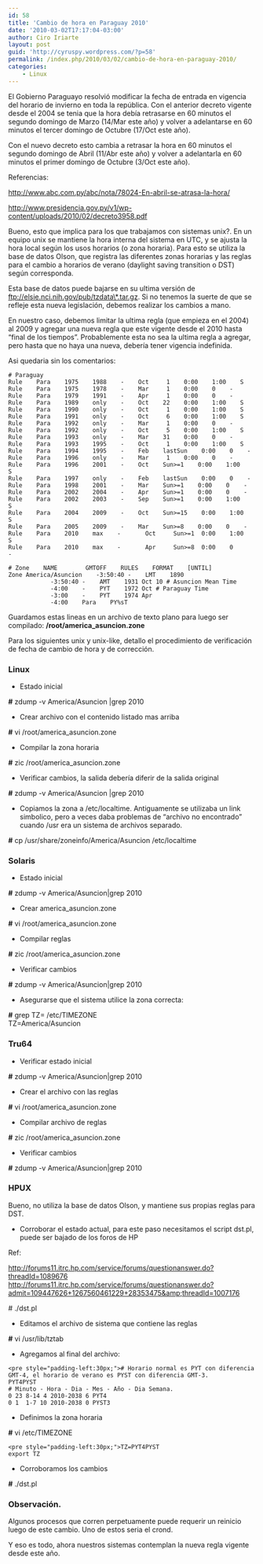 ```yaml
---
id: 58
title: 'Cambio de hora en Paraguay 2010'
date: '2010-03-02T17:17:04-03:00'
author: Ciro Iriarte
layout: post
guid: 'http://cyruspy.wordpress.com/?p=58'
permalink: /index.php/2010/03/02/cambio-de-hora-en-paraguay-2010/
categories:
    - Linux
---
```


El Gobierno Paraguayo resolvió modificar la fecha de entrada en vigencia del horario de invierno en toda la república. Con el anterior decreto vigente desde el 2004 se tenia que la hora debía retrasarse en 60 minutos el segundo domingo de Marzo (14/Mar este año) y volver a adelantarse en 60 minutos el tercer domingo de Octubre (17/Oct este año).

Con el nuevo decreto esto cambia a retrasar la hora en 60 minutos el segundo domingo de Abril (11/Abr este año) y volver a adelantarla en 60 minutos el primer domingo de Octubre (3/Oct este año).

Referencias:

http://www.abc.com.py/abc/nota/78024-En-abril-se-atrasa-la-hora/

http://www.presidencia.gov.py/v1/wp-content/uploads/2010/02/decreto3958.pdf

Bueno, esto que implica para los que trabajamos con sistemas unix?. En un equipo unix se mantiene la hora interna del sistema en UTC, y se ajusta la hora local según los usos horarios (o zona horaria). Para esto se utiliza la base de datos Olson, que registra las diferentes zonas horarias y las reglas para el cambio a horarios de verano (daylight saving transition o DST) según corresponda.

Esta base de datos puede bajarse en su ultima versión de ftp://elsie.nci.nih.gov/pub/tzdata\*.tar.gz. Si no tenemos la suerte de que se refleje esta nueva legislación, debemos realizar los cambios a mano.

En nuestro caso, debemos limitar la ultima regla (que empieza en el 2004) al 2009 y agregar una nueva regla que este vigente desde el 2010 hasta “final de los tiempos”. Probablemente esta no sea la ultima regla a agregar, pero hasta que no haya una nueva, debería tener vigencia indefinida.

Asi quedaria sin los comentarios:

```
# Paraguay
Rule    Para    1975    1988    -    Oct     1    0:00    1:00    S
Rule    Para    1975    1978    -    Mar     1    0:00    0    -
Rule    Para    1979    1991    -    Apr     1    0:00    0    -
Rule    Para    1989    only    -    Oct    22    0:00    1:00    S
Rule    Para    1990    only    -    Oct     1    0:00    1:00    S
Rule    Para    1991    only    -    Oct     6    0:00    1:00    S
Rule    Para    1992    only    -    Mar     1    0:00    0    -
Rule    Para    1992    only    -    Oct     5    0:00    1:00    S
Rule    Para    1993    only    -    Mar    31    0:00    0    -
Rule    Para    1993    1995    -    Oct     1    0:00    1:00    S
Rule    Para    1994    1995    -    Feb    lastSun    0:00    0    -
Rule    Para    1996    only    -    Mar     1    0:00    0    -
Rule    Para    1996    2001    -    Oct    Sun>=1    0:00    1:00    S
Rule    Para    1997    only    -    Feb    lastSun    0:00    0    -
Rule    Para    1998    2001    -    Mar    Sun>=1    0:00    0    -
Rule    Para    2002    2004    -    Apr    Sun>=1    0:00    0    -
Rule    Para    2002    2003    -    Sep    Sun>=1    0:00    1:00    S
Rule    Para    2004    2009    -    Oct    Sun>=15    0:00    1:00    S
Rule    Para    2005    2009    -    Mar    Sun>=8    0:00    0    -
Rule    Para    2010    max    -       Oct     Sun>=1  0:00    1:00    S
Rule    Para    2010    max    -       Apr     Sun>=8  0:00    0       -

# Zone    NAME        GMTOFF    RULES    FORMAT    [UNTIL]
Zone America/Asuncion    -3:50:40 -    LMT    1890
            -3:50:40 -    AMT    1931 Oct 10 # Asuncion Mean Time
            -4:00    -    PYT    1972 Oct # Paraguay Time
            -3:00    -    PYT    1974 Apr
            -4:00    Para    PY%sT
```

Guardamos estas lineas en un archivo de texto plano para luego ser compilado: **/root/america\_asuncion.zone**

Para los siguientes unix y unix-like, detallo el procedimiento de verificación de fecha de cambio de hora y de corrección.

### Linux

- Estado inicial

**\#** zdump -v America/Asuncion |grep 2010

- Crear archivo con el contenido listado mas arriba

**\#** vi /root/america\_asuncion.zone

- Compilar la zona horaria

**\#** zic /root/america\_asuncion.zone

- Verificar cambios, la salida debería diferir de la salida original

**\#** zdump -v America/Asuncion |grep 2010

- Copiamos la zona a /etc/localtime. Antiguamente se utilizaba un link simbolico, pero a veces daba problemas de “archivo no encontrado” cuando /usr era un sistema de archivos separado.

**\#** cp /usr/share/zoneinfo/America/Asuncion /etc/localtime

### Solaris

- Estado inicial

**\#** zdump -v America/Asuncion|grep 2010

- Crear america\_asuncion.zone

**\#** vi /root/america\_asuncion.zone

- Compilar reglas

**\#** zic /root/america\_asuncion.zone

- Verificar cambios

**\#** zdump -v America/Asuncion|grep 2010

- Asegurarse que el sistema utilice la zona correcta:

**\#** grep TZ= /etc/TIMEZONE  
TZ=America/Asuncion

### Tru64

- Verificar estado inicial

**\#** zdump -v America/Asuncion|grep 2010

- Crear el archivo con las reglas

**\#** vi /root/america\_asuncion.zone

- Compilar archivo de reglas

**\#** zic /root/america\_asuncion.zone

- Verificar cambios

**\#** zdump -v America/Asuncion|grep 2010

### HPUX

Bueno, no utiliza la base de datos Olson, y mantiene sus propias reglas para DST.

- Corroborar el estado actual, para este paso necesitamos el script dst.pl, puede ser bajado de los foros de HP

Ref:

http://forums11.itrc.hp.com/service/forums/questionanswer.do?threadId=1089676  
http://forums11.itrc.hp.com/service/forums/questionanswer.do?admit=109447626+1267560461229+28353475&amp;threadId=1007176

\# ./dst.pl

- Editamos el archivo de sistema que contiene las reglas

**\#** vi /usr/lib/tztab

- Agregamos al final del archivo:

```
<pre style="padding-left:30px;"># Horario normal es PYT con diferencia GMT-4, el horario de verano es PYST con diferencia GMT-3.
PYT4PYST
# Minuto - Hora - Dia - Mes - Año - Dia Semana.
0 23 8-14 4 2010-2038 6 PYT4
0 1  1-7 10 2010-2038 0 PYST3
```

- Definimos la zona horaria

**\#** vi /etc/TIMEZONE

```
<pre style="padding-left:30px;">TZ=PYT4PYST
export TZ
```

- Corroboramos los cambios

**\#** ./dst.pl

### Observación.

Algunos procesos que corren perpetuamente puede requerir un reinicio luego de este cambio. Uno de estos seria el crond.

Y eso es todo, ahora nuestros sistemas contemplan la nueva regla vigente desde este año.

<div id="_mcePaste" style="overflow:hidden;position:absolute;left:-10000px;top:182px;width:1px;height:1px;">```
<pre style="margin-left:2em;">```
ftp://elsie.nci.nih.gov/pub/tz
```
```

</div>